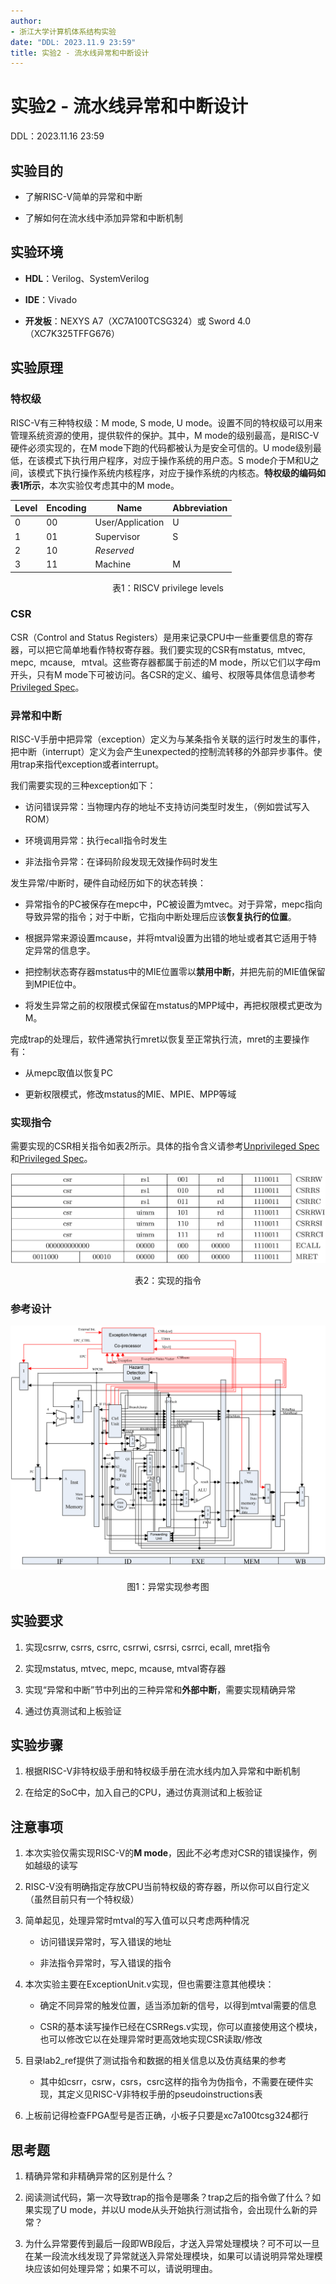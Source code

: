 ```yaml
---
author:
- 浙江大学计算机体系结构实验
date: "DDL: 2023.11.9 23:59"
title: 实验2 - 流水线异常和中断设计
---
```


# 实验2 - 流水线异常和中断设计

DDL：2023.11.16 23:59

## 实验目的

-   了解RISC-V简单的异常和中断

-   了解如何在流水线中添加异常和中断机制

## 实验环境

-   **HDL**：Verilog、SystemVerilog

-   **IDE**：Vivado

-   **开发板**：NEXYS A7（XC7A100TCSG324）或 Sword 4.0（XC7K325TFFG676）

## 实验原理

### 特权级

RISC-V有三种特权级：M mode, S mode, U mode。设置不同的特权级可以用来管理系统资源的使用，提供软件的保护。其中，M mode的级别最高，是RISC-V硬件必须实现的，在M mode下跑的代码都被认为是安全可信的。U mode级别最低，在该模式下执行用户程序，对应于操作系统的用户态。S mode介于M和U之间，该模式下执行操作系统内核程序，对应于操作系统的内核态。**特权级的编码如表1所示**，本次实验仅考虑其中的M mode。

| Level | Encoding | Name             | Abbreviation |
| ----- | -------- | ---------------- | ------------ |
| 0     | 00       | User/Application | U            |
| 1     | 01       | Supervisor       | S            |
| 2     | 10       | *Reserved*       |              |
| 3     | 11       | Machine          | M            |

<p style="text-align: center;">表1：RISCV privilege levels</p>

### CSR

CSR（Control and Status Registers）是用来记录CPU中一些重要信息的寄存器，可以把它简单地看作特权寄存器。我们要实现的CSR有mstatus,  mtvec,  mepc,  mcause,   mtval。这些寄存器都属于前述的M mode，所以它们以字母m开头，只有M mode下可被访问。各CSR的定义、编号、权限等具体信息请参考[Privileged Spec](https://github.com/riscv/riscv-isa-manual/releases/download/Ratified-IMFDQC-and-Priv-v1.11/riscv-privileged-20190608.pdf)。

### 异常和中断

RISC-V手册中把异常（exception）定义为与某条指令关联的运行时发生的事件，把中断（interrupt）定义为会产生unexpected的控制流转移的外部异步事件。使用trap来指代exception或者interrupt。

我们需要实现的三种exception如下：

-   访问错误异常：当物理内存的地址不支持访问类型时发生，（例如尝试写入ROM）

-   环境调用异常：执行ecall指令时发生

-   非法指令异常：在译码阶段发现无效操作码时发生

发生异常/中断时，硬件自动经历如下的状态转换：

-   异常指令的PC被保存在mepc中，PC被设置为mtvec。对于异常，mepc指向导致异常的指令；对于中断，它指向中断处理后应该**恢复执行的位置**。

-   根据异常来源设置mcause，并将mtval设置为出错的地址或者其它适用于特定异常的信息字。

-   把控制状态寄存器mstatus中的MIE位置零以**禁用中断**，并把先前的MIE值保留到MPIE位中。

-   将发生异常之前的权限模式保留在mstatus的MPP域中，再把权限模式更改为M。

完成trap的处理后，软件通常执行mret以恢复至正常执行流，mret的主要操作有：

-   从mepc取值以恢复PC

-   更新权限模式，修改mstatus的MIE、MPIE、MPP等域

### 实现指令

需要实现的CSR相关指令如表2所示。具体的指令含义请参考[Unprivileged Spec](https://github.com/riscv/riscv-isa-manual/releases/download/Ratified-IMAFDQC/riscv-spec-20191213.pdf)和[Privileged Spec](https://github.com/riscv/riscv-isa-manual/releases/download/Ratified-IMFDQC-and-Priv-v1.11/riscv-privileged-20190608.pdf)。

![image-20231017101002214](img/2_实现的指令.png)

<p style="text-align: center;">表2：实现的指令</p>

### 参考设计

![](img/2_设计图.png)

<p style="text-align: center;">图1：异常实现参考图</p>

## 实验要求

1.  实现csrrw, csrrs, csrrc, csrrwi, csrrsi, csrrci, ecall, mret指令

2.  实现mstatus, mtvec, mepc, mcause, mtval寄存器

3.  实现“异常和中断”节中列出的三种异常和**外部中断**，需要实现精确异常

4.  通过仿真测试和上板验证

## 实验步骤

1.  根据RISC-V非特权级手册和特权级手册在流水线内加入异常和中断机制

2.  在给定的SoC中，加入自己的CPU，通过仿真测试和上板验证

## 注意事项

1.  本次实验仅需实现RISC-V的**M mode**，因此不必考虑对CSR的错误操作，例如越级的读写

2.  RISC-V没有明确指定存放CPU当前特权级的寄存器，所以你可以自行定义（虽然目前只有一个特权级）

3.  简单起见，处理异常时mtval的写入值可以只考虑两种情况

    -   访问错误异常时，写入错误的地址

    -   非法指令异常时，写入错误的指令

4.  本次实验主要在ExceptionUnit.v实现，但也需要注意其他模块：

    -   确定不同异常的触发位置，适当添加新的信号，以得到mtval需要的信息

    -   CSR的基本读写操作已经在CSRRegs.v实现，你可以直接使用这个模块，也可以修改它以在处理异常时更高效地实现CSR读取/修改

5.  目录lab2_ref提供了测试指令和数据的相关信息以及仿真结果的参考

    -   其中如csrr，csrw，csrs，csrc这样的指令为伪指令，不需要在硬件实现，其定义见RISC-V非特权手册的pseudoinstructions表

6.  上板前记得检查FPGA型号是否正确，小板子只要是xc7a100tcsg324都行

## 思考题

1.  精确异常和非精确异常的区别是什么？

2.  阅读测试代码，第一次导致trap的指令是哪条？trap之后的指令做了什么？如果实现了U mode，并以U mode从头开始执行测试指令，会出现什么新的异常？

3.  为什么异常要传到最后一段即WB段后，才送入异常处理模块？可不可以一旦在某一段流水线发现了异常就送入异常处理模块，如果可以请说明异常处理模块应该如何处理异常；如果不可以，请说明理由。
